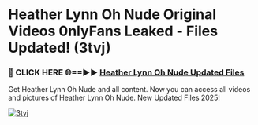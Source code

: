 # Heather Lynn Oh Nude Original Videos 0nlyFans Leaked - Files Updated! (3tvj)

<h3>🔴 CLICK HERE 🌐==►► <a href="https://tinyurl.com/4mcuefdz" rel="nofollow">Heather Lynn Oh Nude Updated Files</a></h3>

Get Heather Lynn Oh Nude and all content. Now you can access all videos and pictures of Heather Lynn Oh Nude. New Updated Files 2025!

[![3tvj](https://i.imgur.com/StAQSOY.gif)](https://tinyurl.com/4mcuefdz)
